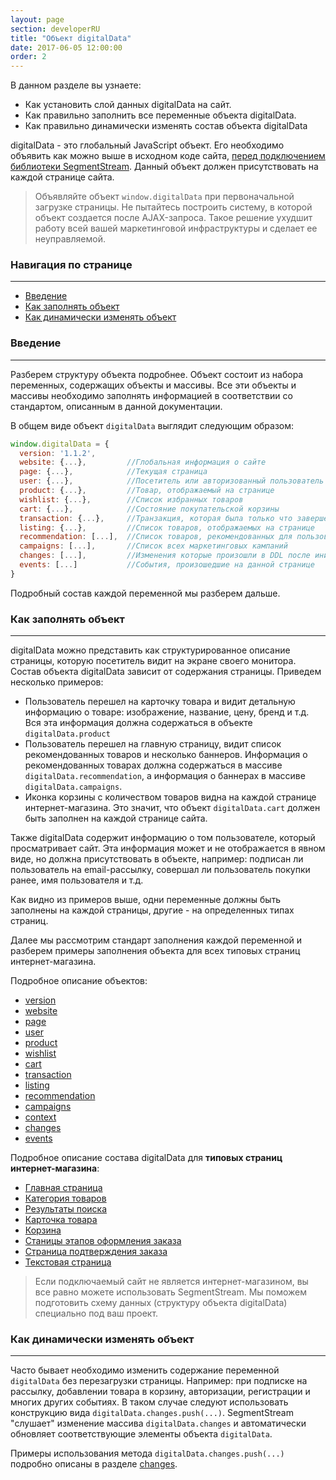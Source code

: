 ```yaml
---
layout: page
section: developerRU
title: "Объект digitalData"
date: 2017-06-05 12:00:00
order: 2
---
```


В данном разделе вы узнаете:
* Как установить слой данных digitalData на сайт.
* Как правильно заполнить все переменные объекта digitalData.
* Как правильно динамически изменять состав объекта digitalData

digitalData - это глобальный JavaScript объект. Его необходимо объявить как можно выше в исходном коде сайта, [перед подключением библиотеки SegmentStream](/ru/for-developer/snippet). Данный объект должен присутствовать на каждой странице сайта.

> Объявляйте объект `window.digitalData` при первоначальной загрузке страницы. Не пытайтесь построить систему, в которой объект создается после AJAX-запроса. Такое решение ухудшит работу всей вашей маркетинговой инфраструктуры и сделает ее неуправляемой.

### Навигация по странице
------
<ul class="page-navigation">
  <li><a href="#0">Введение</a></li>
  <li><a href="#1">Как заполнять объект</a></li>
  <li><a href="#2">Как динамически изменять объект</a></li>
</ul>

### <a name="0"></a>Введение
------
Разберем структуру объекта подробнее. Объект состоит из набора переменных, содержащих объекты и массивы. Все эти объекты и массивы необходимо заполнять информацией в соответствии со стандартом, описанным в данной документации.

В общем виде объект `digitalData` выглядит следующим образом:

```javascript
window.digitalData = {
  version: '1.1.2',
  website: {...},         //Глобальная информация о сайте
  page: {...},            //Текущая страница
  user: {...},            //Посетитель или авторизованный пользователь
  product: {...},         //Товар, отображаемый на странице
  wishlist: {...},        //Список избранных товаров
  cart: {...},            //Состояние покупательской корзины
  transaction: {...},     //Транзакция, которая была только что завершена
  listing: {...},         //Список товаров, отображаемых на странице
  recommendation: [...],  //Список товаров, рекомендованных для пользователя
  campaigns: [...],       //Список всех маркетинговых кампаний
  changes: [...],         //Изменения которые произошли в DDL после инициализации
  events: [...]           //События, произошедшие на данной странице
}
```

Подробный состав каждой переменной мы разберем дальше.

### <a name="1"></a>Как заполнять объект
------
digitalData можно представить как структурированное описание страницы, которую посетитель видит на экране своего монитора. Состав объекта digitalData зависит от содержания страницы. Приведем несколько примеров:
 - Пользователь перешел на карточку товара и видит детальную информацию о товаре: изображение, название, цену, бренд и т.д. Вся эта информация должна содержаться в объекте `digitalData.product`
 - Пользователь перешел на главную страницу, видит список рекомендованных товаров и несколько баннеров. Информация о рекомендованных товарах должна содержаться в массиве `digitalData.recommendation`, а информация о баннерах в массиве `digitalData.campaigns`.
 - Иконка корзины с количеством товаров видна на каждой странице интернет-магазина. Это значит, что объект `digitalData.cart` должен быть заполнен на каждой странице сайта.

Также digitalData содержит информацию о том пользователе, который просматривает сайт. Эта информация может и не отображается в явном виде, но должна присутствовать в объекте, например: подписан ли пользователь на email-рассылку, совершал ли пользователь покупки ранее, имя пользователя и т.д.

Как видно из примеров выше, одни переменные должны быть заполнены на каждой страницы, другие - на определенных типах страниц.

Далее мы рассмотрим стандарт заполнения каждой переменной и разберем примеры заполнения объекта для всех типовых страниц интернет-магазина.

Подробное описание объектов:
 - [version](/ru/digitaldata/standard-version)
 - [website](/ru/digitaldata/website)
 - [page](/ru/digitaldata/page)
 - [user](/ru/digitaldata/user)
 - [product](/ru/digitaldata/product)
 - [wishlist](/ru/digitaldata/wishlist)
 - [cart](/ru/digitaldata/cart)
 - [transaction](/ru/digitaldata/transaction)
 - [listing](/ru/digitaldata/listing)
 - [recommendation](/ru/digitaldata/recommendation)
 - [campaigns](/ru/digitaldata/campaigns)
 - [context](/ru/digitaldata/context)
 - [changes](/ru/digitaldata/changes)
 - [events](/ru/digitaldata/events)

Подробное описание состава digitalData для **типовых страниц интернет-магазина**:
 - [Главная страница](/ru/ecommerce/main-page)
 - [Категория товаров](/ru/ecommerce/listing)
 - [Результаты поиска](/ru/ecommerce/search)
 - [Карточка товара](/ru/ecommerce/product)
 - [Корзина](/ru/ecommerce/cart)
 - [Станицы этапов оформления заказа](/ru/ecommerce/checkout)
 - [Страница подтверждения заказа](/ru/ecommerce/confirmation)
 - [Текстовая страница](/ru/ecommerce/content)

 >Если подключаемый сайт не является интернет-магазином, вы все равно можете использовать SegmentStream. Мы поможем подготовить схему данных (структуру объекта digitalData) специально под ваш проект.

### <a name="2"></a>Как динамически изменять объект
------
Часто бывает необходимо изменить содержание переменной `digitalData` без перезагрузки страницы. Например: при подписке на рассылку, добавлении товара в корзину, авторизации, регистрации и многих других событиях. В таком случае следуют использовать конструкцию вида `digitalData.changes.push(...)`. SegmentStream "слушает" изменение массива `digitalData.changes` и автоматически обновляет соответствующие элементы объекта `digitalData`.

Примеры использования метода `digitalData.changes.push(...)` подробно описаны в разделе [changes](/ru/digitaldata/changes).
